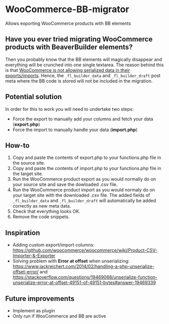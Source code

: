 # WooCommerce-BB-migrator
Allows exporting WooCommerce products with BB elements

## Have you ever tried migrating WooCommerce products with BeaverBuilder elements?
Then you probably know that the BB elements will magically disappear and everything will be crunched into one single textarea. The reason behind this is that [WooCommerce is not allowing serialized data in their exports/imports](https://github.com/woocommerce/woocommerce/issues/18379). Hence, the ```_fl_builder_data``` and ```_fl_builder_draft``` post meta where the BB code is stored will not be included in the migration.

## Potential solution
In order for this to work you will need to undertake two steps:
- Force the export to manually add your columns and fetch your data (**export.php**)
- Force the import to manually handle your data (**import.php**)

## How-to
1. Copy and paste the contents of export.php to your functions.php file in the source site.
2. Copy and paste the contents of import.php to your functions.php file in the target site.
3. Run the WooCommerce product export as you would normally do on your source site and save the dowloaded .csv file.
4. Run the WooCommerce product import as you would normaly do on your target site with the downloaded .csv file. The added fields of ```_fl_builder_data``` and ```_fl_builder_draft``` will automatically be added correctly as new meta data.
5. Check that everything looks OK.
6. Remove the code snippets.

## Inspiration
- Adding custom export/import columns: https://github.com/woocommerce/woocommerce/wiki/Product-CSV-Importer-&-Exporter
- Solving problem with **Error at offset** when unserializing: https://www.jackreichert.com/2014/02/handling-a-php-unserialize-offset-error/ and https://stackoverflow.com/questions/19469068/unserialize-function-unserialize-error-at-offset-49151-of-49151-bytes#answer-19469339

## Future improvements
- Implement as plugin
- Only run if WooCommerce and BB are active